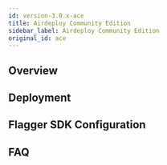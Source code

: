 ```yaml
---
id: version-3.0.x-ace
title: Airdeploy Community Edition
sidebar_label: Airdeploy Community Edition
original_id: ace
---
```



## Overview
## Deployment
## Flagger SDK Configuration
## FAQ